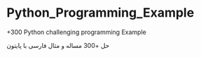# Python_Programming_Example
+300 Python challenging programming Example


حل +300 مساله و مثال فارسی با پایتون 
